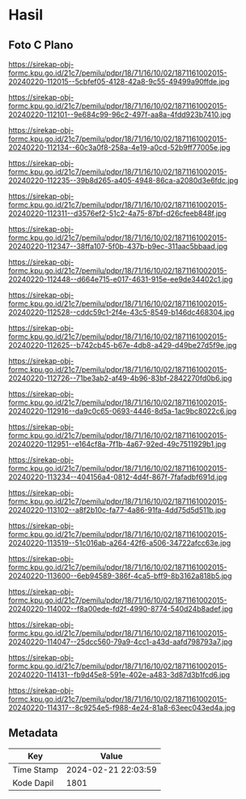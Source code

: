 # Hasil

## Foto C Plano

https://sirekap-obj-formc.kpu.go.id/21c7/pemilu/pdpr/18/71/16/10/02/1871161002015-20240220-112015--5cbfef05-4128-42a8-9c55-49499a90ffde.jpg

https://sirekap-obj-formc.kpu.go.id/21c7/pemilu/pdpr/18/71/16/10/02/1871161002015-20240220-112101--9e684c99-96c2-497f-aa8a-4fdd923b7410.jpg

https://sirekap-obj-formc.kpu.go.id/21c7/pemilu/pdpr/18/71/16/10/02/1871161002015-20240220-112134--60c3a0f8-258a-4e19-a0cd-52b9ff77005e.jpg

https://sirekap-obj-formc.kpu.go.id/21c7/pemilu/pdpr/18/71/16/10/02/1871161002015-20240220-112235--39b8d265-a405-4948-86ca-a2080d3e6fdc.jpg

https://sirekap-obj-formc.kpu.go.id/21c7/pemilu/pdpr/18/71/16/10/02/1871161002015-20240220-112311--d3576ef2-51c2-4a75-87bf-d26cfeeb848f.jpg

https://sirekap-obj-formc.kpu.go.id/21c7/pemilu/pdpr/18/71/16/10/02/1871161002015-20240220-112347--38ffa107-5f0b-437b-b9ec-311aac5bbaad.jpg

https://sirekap-obj-formc.kpu.go.id/21c7/pemilu/pdpr/18/71/16/10/02/1871161002015-20240220-112448--d664e715-e017-4631-915e-ee9de34402c1.jpg

https://sirekap-obj-formc.kpu.go.id/21c7/pemilu/pdpr/18/71/16/10/02/1871161002015-20240220-112528--cddc59c1-2f4e-43c5-8549-b146dc468304.jpg

https://sirekap-obj-formc.kpu.go.id/21c7/pemilu/pdpr/18/71/16/10/02/1871161002015-20240220-112625--b742cb45-b67e-4db8-a429-d49be27d5f9e.jpg

https://sirekap-obj-formc.kpu.go.id/21c7/pemilu/pdpr/18/71/16/10/02/1871161002015-20240220-112726--71be3ab2-af49-4b96-83bf-2842270fd0b6.jpg

https://sirekap-obj-formc.kpu.go.id/21c7/pemilu/pdpr/18/71/16/10/02/1871161002015-20240220-112916--da9c0c65-0693-4446-8d5a-1ac9bc8022c6.jpg

https://sirekap-obj-formc.kpu.go.id/21c7/pemilu/pdpr/18/71/16/10/02/1871161002015-20240220-112951--e164cf8a-7f1b-4a67-92ed-49c7511929b1.jpg

https://sirekap-obj-formc.kpu.go.id/21c7/pemilu/pdpr/18/71/16/10/02/1871161002015-20240220-113234--404156a4-0812-4d4f-867f-7fafadbf691d.jpg

https://sirekap-obj-formc.kpu.go.id/21c7/pemilu/pdpr/18/71/16/10/02/1871161002015-20240220-113102--a8f2b10c-fa77-4a86-91fa-4dd75d5d511b.jpg

https://sirekap-obj-formc.kpu.go.id/21c7/pemilu/pdpr/18/71/16/10/02/1871161002015-20240220-113519--51c016ab-a264-42f6-a506-34722afcc63e.jpg

https://sirekap-obj-formc.kpu.go.id/21c7/pemilu/pdpr/18/71/16/10/02/1871161002015-20240220-113600--6eb94589-386f-4ca5-bff9-8b3162a818b5.jpg

https://sirekap-obj-formc.kpu.go.id/21c7/pemilu/pdpr/18/71/16/10/02/1871161002015-20240220-114002--f8a00ede-fd2f-4990-8774-540d24b8adef.jpg

https://sirekap-obj-formc.kpu.go.id/21c7/pemilu/pdpr/18/71/16/10/02/1871161002015-20240220-114047--25dcc560-79a9-4cc1-a43d-aafd798793a7.jpg

https://sirekap-obj-formc.kpu.go.id/21c7/pemilu/pdpr/18/71/16/10/02/1871161002015-20240220-114131--fb9d45e8-591e-402e-a483-3d87d3b1fcd6.jpg

https://sirekap-obj-formc.kpu.go.id/21c7/pemilu/pdpr/18/71/16/10/02/1871161002015-20240220-114317--8c9254e5-f988-4e24-81a8-63eec043ed4a.jpg


## Metadata

| Key        | Value               |
| ---------- | ------------------- |
| Time Stamp | 2024-02-21 22:03:59 |
| Kode Dapil | 1801                |



